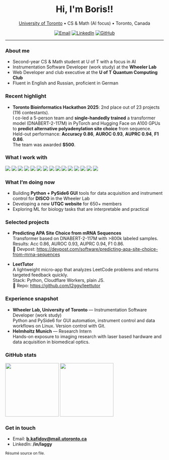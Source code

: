 <!--
  Profile README for github.com/l2ggy
  Inspired by: https://github.com/abhisheknaiidu/awesome-github-profile-readme
-->

<h1 align="center">Hi, I'm Boris!!</h1>

<p align="center">
  <a href="https://www.utoronto.ca/">University of Toronto</a> • CS & Math (AI focus) • Toronto, Canada
</p>

<p align="center">
  <a href="mailto:b.kafidov@mail.utoronto.ca"><img alt="Email" src="https://img.shields.io/badge/Email-b.kafidov%40mail.utoronto.ca-blue?logo=gmail"></a>
  <a href="https://www.linkedin.com/in/laggy/"><img alt="LinkedIn" src="https://img.shields.io/badge/LinkedIn-laggy-blue?logo=linkedin"></a>
  <a href="https://github.com/l2ggy"><img alt="GitHub" src="https://img.shields.io/badge/GitHub-l2ggy-black?logo=github"></a>
</p>

---

### About me
- Second-year CS & Math student at U of T with a focus in AI  
- Instrumentation Software Developer (work study) at the **Wheeler Lab**  
- Web Developer and club executive at the **U of T Quantum Computing Club**  
- Fluent in English and Russian, proficient in German

### Recent highlight
- **Toronto Bioinformatics Hackathon 2025**: 2nd place out of 23 projects (116 contestants).  
  I co-led a 5-person team and **single-handedly trained** a transformer model (DNABERT-2-117M) in PyTorch and Hugging Face on A100 GPUs to **predict alternative polyadenylation site choice** from sequence.  
  Held-out performance: **Accuracy 0.86**, **AUROC 0.93**, **AUPRC 0.94**, **F1 0.86**.  
  The team was awarded **$500**.

### What I work with
<p>
  <img src="https://img.shields.io/badge/Python-3776AB?logo=python&logoColor=white" />
  <img src="https://img.shields.io/badge/Java-007396?logo=java&logoColor=white" />
  <img src="https://img.shields.io/badge/C-00599C?logo=c&logoColor=white" />
  <img src="https://img.shields.io/badge/JavaScript-F7DF1E?logo=javascript&logoColor=black" />
  <img src="https://img.shields.io/badge/HTML5-E34F26?logo=html5&logoColor=white" />
  <img src="https://img.shields.io/badge/CSS3-1572B6?logo=css3&logoColor=white" />
  <img src="https://img.shields.io/badge/PySide6-41CD52?logo=qt&logoColor=white" />
  <img src="https://img.shields.io/badge/Tkinter-FF6F00?logo=python&logoColor=white" />
  <img src="https://img.shields.io/badge/NumPy-013243?logo=numpy&logoColor=white" />
  <img src="https://img.shields.io/badge/Pandas-150458?logo=pandas&logoColor=white" />
  <img src="https://img.shields.io/badge/Matplotlib-11557C?logo=plotly&logoColor=white" />
  <img src="https://img.shields.io/badge/Git-F05032?logo=git&logoColor=white" />
  <img src="https://img.shields.io/badge/Linux-FCC624?logo=linux&logoColor=black" />
  <img src="https://img.shields.io/badge/HF%20Transformers-FF9A00?logo=huggingface&logoColor=white" />
  <img src="https://img.shields.io/badge/PyTorch-EE4C2C?logo=pytorch&logoColor=white" />
</p>

### What I’m doing now
- Building **Python + PySide6 GUI** tools for data acquisition and instrument control for **DISCO** in the Wheeler Lab  
- Developing a new **UTQC website** for 650+ members  
- Exploring ML for biology tasks that are interpretable and practical

### Selected projects
- **Predicting APA Site Choice from mRNA Sequences**  
  Transformer based on DNABERT-2-117M with >800k labeled samples.  
  Results: Acc 0.86, AUROC 0.93, AUPRC 0.94, F1 0.86.  
  🔗 Devpost: https://devpost.com/software/predicting-apa-site-choice-from-mrna-sequences

- **LeetTutor**  
  A lightweight micro-app that analyzes LeetCode problems and returns targeted feedback quickly.  
  Stack: Python, Cloudflare Workers, plain JS.  
  🔗 Repo: https://github.com/l2ggy/leettutor

### Experience snapshot
- **Wheeler Lab, University of Toronto** — Instrumentation Software Developer (work study)  
  Python and PySide6 for GUI automation, instrument control and data workflows on Linux. Version control with Git.  
- **Helmholtz Munich** — Research Intern  
  Hands-on exposure to imaging research with laser based hardware and data acquisition in biomedical optics.

### GitHub stats
<p align="left">
  <img height="170" src="https://github-readme-stats.vercel.app/api?username=l2ggy&show_icons=true&hide_title=true&count_private=true&theme=default" />
  <img height="170" src="https://github-readme-stats.vercel.app/api/top-langs/?username=l2ggy&layout=compact&hide_title=true&langs_count=8&theme=default" />
</p>

### Get in touch
- Email: **b.kafidov@mail.utoronto.ca**  
- LinkedIn: **/in/laggy**  

<!-- Provenance note for viewers who want the longer CV -->
<sub>Résumé source on file.</sub>

